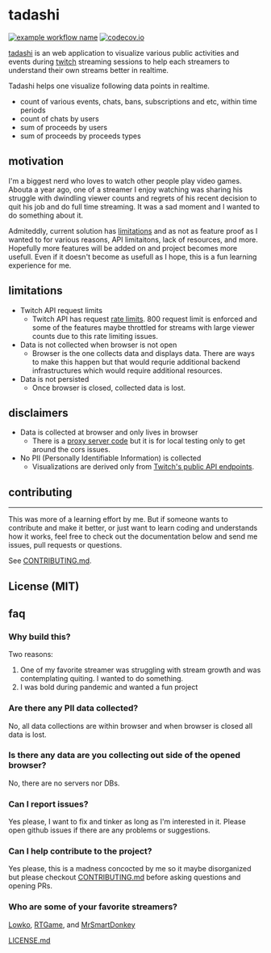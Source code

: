 # tadashi

[![example workflow name](https://github.com/jung-kim/tadashi/workflows/Unit%20Tests/badge.svg)](https://github.com/jung-kim/tadashi/actions?query=workflow%3A%22Unit+Tests%22)
[![codecov.io](https://codecov.io/github/jung-kim/tadashi/coverage.svg?branch=master)](https://app.codecov.io/gh/jung-kim/tadashi)

[tadashi](https://jung-kim.github.io/tadashi/index.html) is an web application to visualize various public activities and events during [twitch](http://twitch.com/) streaming sessions to help each streamers to understand their own streams better in realtime.

Tadashi helps one visualize following data points in realtime.

- count of various events, chats, bans, subscriptions and etc, within time periods
- count of chats by users
- sum of proceeds by users
- sum of proceeds by proceeds types

## motivation

I'm a biggest nerd who loves to watch other people play video games.  Abouta a year ago, one of a streamer I enjoy watching was sharing his struggle with dwindling viewer counts and regrets of his recent decision to quit his job and do full time streaming.  It was a sad moment and I wanted to do something about it.

Admiteddly, current solution has [limitations](./README.md#limitations) and as not as feature proof as I wanted to for various reasons, API limitaitons, lack of resources, and more.  Hopefully more features will be added on and project becomes more usefull.  Even if it doesn't become as usefull as I hope, this is a fun learning experience for me.

## limitations

- Twitch API request limits
    - Twitch API has request [rate limits](https://dev.twitch.tv/docs/api/guide).  800 request limit is enforced and some of the 
    features maybe throttled for streams with large viewer counts due to this rate limiting issues.
- Data is not collected when browser is not open
    - Browser is the one collects data and displays data. There are ways to make this happen but that would requrie additional backend infrastructures which would require additional resources.
- Data is not persisted
    - Once browser is closed, collected data is lost.

## disclaimers

- Data is collected at browser and only lives in browser
    - There is a [proxy server code](./proxy-server/README.md) but it is for local testing only to get around the cors issues.
- No PII (Personally Identifiable Information) is collected 
    - Visualizations are derived only from [Twitch's public API endpoints](https://dev.twitch.tv/docs/api/reference).

## contributing
---------------

This was more of a learning effort by me.  But if someone wants to contribute and make it better, or just want to learn coding and understands how it works, feel free to check out the documentation below and send me issues, pull requests or questions.

See [CONTRIBUTING.md](CONTRIBUTING.md).

## License (MIT)

## faq

### Why build this?
Two reasons:
1. One of my favorite streamer was struggling with stream growth and was contemplating quiting.  I wanted to do something.
2. I was bold during pandemic and wanted a fun project

### Are there any PII data collected?
No, all data collections are within browser and when browser is closed all data is lost.

### Is there any data are you collecting out side of the opened browser?
No, there are no servers nor DBs.  

### Can I report issues?
Yes please, I want to fix and tinker as long as I'm interested in it.  Please open github issues if there are any problems or suggestions.

### Can I help contribute to the project?
Yes please, this is a madness concocted by me so it maybe disorganized but please checkout [CONTRIBUTING.md](./CONTRIBUTING.md) before asking questions and opening PRs.

### Who are some of your favorite streamers?
[Lowko](https://www.twitch.tv/lowko), [RTGame](https://www.twitch.tv/rtgame), and [MrSmartDonkey](https://www.youtube.com/user/MrSmartDonkeyLP)


[LICENSE.md](./LICENSE.md)